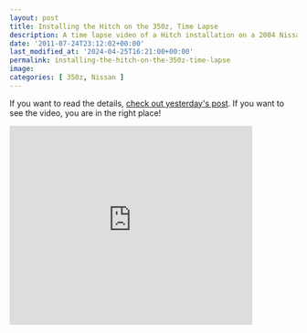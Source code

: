 ```yaml
---
layout: post
title: Installing the Hitch on the 350z, Time Lapse
description: A time lapse video of a Hitch installation on a 2004 Nissan 350Z
date: '2011-07-24T23:12:02+00:00'
last_modified_at: '2024-04-25T16:21:00+00:00'
permalink: installing-the-hitch-on-the-350z-time-lapse
image:
categories: [ 350z, Nissan ]
---
```

If you want to read the details, [check out yesterday's post](350z-trailer-hitch-take-2). If you want to see the video, you are in the right place!


<iframe width="425" height="349" src="https://www.youtube.com/embed/ISWWwr0KpRc?rel=0" frameborder="0" allowfullscreen></iframe>
